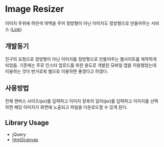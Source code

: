 # Image Resizer
이미지 주위에 하얀색 여백을 주어 정방형이 아닌 이미지도 정방형으로 만들어주는 서비스 ([Link](https://dokdo2013.github.io/image-resizer/))

## 개발동기
친구의 요청으로 정방형이 아닌 이미지를 정방형으로 만들어주는 웹사이트를 제작하게 되었음. 기존에는 주로 인스타 업로드를 위한 용도로 개발된 모바일 앱을 이용했었는데 이용하는 것이 번거로워 웹으로 이용하면 좋겠다고 하였다.

## 사용방법
전체 캔버스 사이즈(px)를 입력하고 이미지 장축의 길이(px)를 입력하고 이미지를 선택하면 해당 이미지가 화면에 노출되고 파일을 다운로드할 수 있게 된다.

## Library Usage
- jQuery
- [html2canvas](https://html2canvas.hertzen.com/)




